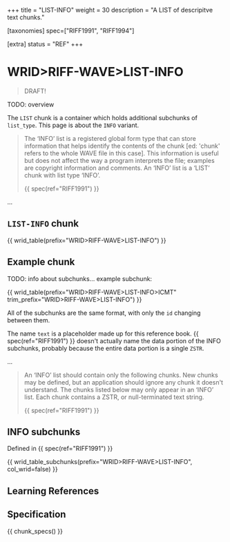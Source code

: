 +++
title = "LIST-INFO"
weight = 30
description = "A LIST of descripitve text chunks."

[taxonomies]
spec=["RIFF1991", "RIFF1994"]

[extra]
status = "REF"
+++

# WRID>RIFF-WAVE>LIST-INFO

> DRAFT!

TODO: overview

The `LIST` chunk is a container which holds additional subchunks of `list_type`. This page is about the `INFO` variant. 

> The ‘INFO’ list is a registered global form type that can store information that helps identify the contents of the chunk \[ed: 'chunk' refers to the whole WAVE file in this case\]. This information is useful but does not affect the way a program interprets the file; examples are copyright information and comments. An ‘INFO’ list is a ‘LIST’ chunk with list type ‘INFO’.
>
> {{ spec(ref="RIFF1991") }}

... 

## `LIST-INFO` chunk

{{ wrid_table(prefix="WRID>RIFF-WAVE>LIST-INFO") }}

## Example chunk

TODO: info about subchunks... example subchunk:

{{ wrid_table(prefix="WRID>RIFF-WAVE>LIST-INFO>ICMT"
    trim_prefix="WRID>RIFF-WAVE>LIST-INFO") }}

All of the subchunks are the same format, with only the `id` changing between them.

The name `text` is a placeholder made up for this reference book. {{ spec(ref="RIFF1991") }} doesn't actually name the data portion of the INFO subchunks, probably because the entire data portion is a single `ZSTR`. 

... 

> An ‘INFO’ list should contain only the following chunks. New chunks may be defined, but an application should ignore any chunk it doesn't understand. The chunks listed below may only appear in an ‘INFO’ list. Each chunk contains a ZSTR, or null-terminated text string.
>
> {{ spec(ref="RIFF1991") }}

## INFO subchunks 

Defined in {{ spec(ref="RIFF1991") }}

{{ wrid_table_subchunks(prefix="WRID>RIFF-WAVE>LIST-INFO", col_wrid=false) }}


## Learning References

## Specification

{{ chunk_specs() }}

